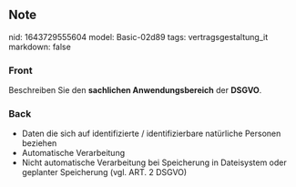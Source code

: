 ## Note
nid: 1643729555604
model: Basic-02d89
tags: vertragsgestaltung_it
markdown: false

### Front
Beschreiben Sie den <b>sachlichen Anwendungsbereich</b> der
<b>DSGVO</b>.

### Back
<ul>
  <li>Daten die sich auf identifizierte / identifizierbare
  natürliche Personen beziehen
  <li>Automatische Verarbeitung
  <li>Nicht automatische Verarbeitung bei Speicherung in
  Dateisystem oder geplanter Speicherung (vgl. ART. 2 DSGVO)
</ul>
